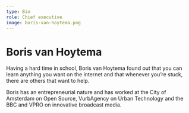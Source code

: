 ```yaml
---
type: Bio
role: Chief executive
image: boris-van-hoytema.png
---
```


# Boris van Hoytema

Having a hard time in school, Boris van Hoytema found out that you can learn anything you want on the internet and that whenever you’re stuck, there are others that want to help.

Boris has an entrepreneurial nature and has worked at the City of Amsterdam on Open Source, VurbAgency on Urban Technology and the BBC and VPRO on innovative broadcast media.
